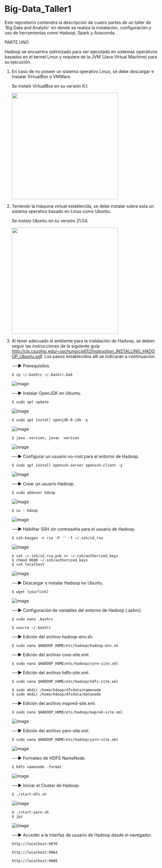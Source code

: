 # Big-Data_Taller1
Este repositorio contendrá la descripción de cuatro partes de un taller de 'Big Data and Analytic' en donde se realiza la instalación, configuración y uso de herramientas como Hadoop, Spark y Anaconda.


PARTE UNO

Hadoop se encuentra optimizado para ser ejecutado en sistemas operativos basados en el kernel Linux y requiere de la JVM (Java Virtual Machine) para su ejecución.

1. En caso de no poseer un sistema operativo Linux, se debe descargar e instalar VirtualBox o VMWare.

   Se instaló VirtualBox en su versión 6.1.

   <img src="https://user-images.githubusercontent.com/90856580/133651737-0df391a8-f5f1-4d02-9d48-2b2c51639fe3.png" width="350px" hight="100px"> 

2. Teniendo la máquina virtual establecida, se debe instalar sobre esta un sistema operativo basado en Linux como Ubuntu.

   Se instaló Ubuntu en su versión 21.04.
  
   <img src="https://user-images.githubusercontent.com/90856580/133654221-aa7125b4-4e56-4893-8d09-7003dc5c9004.png" width="350px" hight="100px"> 

3. Al tener adecuado el ambiente para la instalación de Hadoop, se deben seguir las instrucciones de la siguiente guía: http://cis.csuohio.edu/~sschung/cis612/Instruction_INSTALLING_HADOOP_Ubuntu.pdf. 
   Los pasos establecidos allí se indicarán a continuación: 
   
   ──► Prerequisitos.
   ```
   $ cp ~/.bashrc ~/.bashrc.bak    
   ```
      ![image](https://user-images.githubusercontent.com/90856580/133661619-692c7b24-20e8-423c-9fcb-0e483a1830ea.png)
      
   ──► Instalar OpenJDK en Ubuntu.
   ```
   $ sudo apt update 
   ```
   ![image](https://user-images.githubusercontent.com/90856580/133662178-63bd359b-c122-4c6b-a763-904f6b95fede.png)

   ```
   $ sudo apt install openjdk-8-jdk -y 
   ```
   ![image](https://user-images.githubusercontent.com/90856580/133663499-7761818b-2531-4867-8b91-d5d0fe1aaee4.png)

   ```
   $ java -version; javac -version
   ```
   ![image](https://user-images.githubusercontent.com/90856580/133662427-58a16aaa-25de-488f-a1cf-2167bc868bef.png)

   ──► Configurar un usuario no-root para el entorno de Hadoop.
   ```
   $ sudo apt install openssh-server openssh-client -y
   ```
   ![image](https://user-images.githubusercontent.com/90856580/133668255-308aaa47-4964-486e-a35f-84fa382731a8.png)

   ──► Crear un usuario Hadoop.

   ```
   $ sudo adduser hdoop
   ```
   ![image](https://user-images.githubusercontent.com/90856580/133668398-e222f05d-7ab0-479c-98ee-c7d77be749bb.png)

   ```
   $ su - hdoop
   ```
   ![image](https://user-images.githubusercontent.com/90856580/133669229-b25fd509-7c9d-4d05-b4f8-67ac6efc416f.png)

   ──► Habilitar SSH sin contraseña para el usuario de Hadoop.

   ```
   $ ssh-keygen -t rsa -P '' -f ~/.ssh/id_rsa
   ```
   ![image](https://user-images.githubusercontent.com/90856580/133669299-aac8d67c-c1ac-4ffa-a7e5-07b6e5db8a24.png)

   ```
   $ cat ~/.ssh/id_rsa.pub >> ~/.ssh/authorized_keys
   $ chmod 0600 ~/.ssh/authorized_keys
   $ ssh localhost
   ```
   ![image](https://user-images.githubusercontent.com/90856580/133669457-320c3b8d-14d9-423d-8347-870c67fff1ac.png)

   ──► Descargar e instalar Hadoop en Ubuntu.

   ```
   $ wget [yourlink]
   ```
   ![image](https://user-images.githubusercontent.com/90856580/133669995-6cb09d59-c49b-4e49-ad2a-c121111cd409.png)
   
   ──► Configuración de variables del entorno de Hadoop (.ashrc).

   ```
   $ sudo nano .bashrc
   ```
  
   ```
   $ source ~/.bashrc
   ```
   
   ──► Edición del archivo hadoop-env.sh.

   ```
   $ sudo nano $HADOOP_HOME/etc/hadoop/hadoop-env.sh
   ```
   
   ──► Edición del archivo core-site.xml.
   
   ```
   $ sudo nano $HADOOP_HOME/etc/hadoop/core-site.xml  
   ```
   
   ──► Edición del archivo hdfs-site.xml.
   
   ```
   $ sudo nano $HADOOP_HOME/etc/hadoop/hdfs-site.xml
   ```
   
   ```
   $ sudo mkdir /home/hdoop/dfsdata/namenode
   $ sudo mkdir /home/hdoop/dfsdata/datanode
   ```
   
   ──► Edición del archivo mapred-site.xml.
   
   ```
   $ sudo nano $HADOOP_HOME/etc/hadoop/mapred-site.xml 
   ```
   ![image](https://user-images.githubusercontent.com/90856580/133671487-6203ff90-6502-4a47-8a68-f8d6e5098389.png)

   ──► Edición del archivo yarn-site.xml.
   
   ```
   $ sudo nano $HADOOP_HOME/etc/hadoop/yarn-site.xml 
   ```
   ![image](https://user-images.githubusercontent.com/90856580/133671518-20de7cc5-e147-427d-85e6-c1801c1cd0d3.png)

   ──► Formateo de HDFS NameNode.
   
   ```
   $ hdfs namenode -format 
   ```
   ![image](https://user-images.githubusercontent.com/90856580/133671661-3f65f35b-9d1c-4ee0-9a28-d78486154540.png)

   ──► Iniciar el Cluster de Hadoop.
   
   ```
   $ ./start-dfs.sh    
   ```
   ![image](https://user-images.githubusercontent.com/90856580/133671960-db319950-bee3-4853-9664-0958b66fb673.png)

   ```
   $ ./start-yarn.sh 
   $ jps 
   ```
   ![image](https://user-images.githubusercontent.com/90856580/133672313-dd43a780-946d-4613-8e05-c36b683c3a09.png)
   
   ──► Acceder a la interfaz de usuario de Hadoop desde el navegador.
   
   ```
   http://localhost:9870 
   ```
   
   ```
   http://localhost:9864 
   ```
   
   ```
   http://localhost:8088 
   ```
